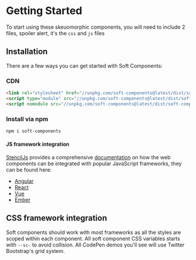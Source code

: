 # Getting Started

To start using these skeuomorphic components, you will need to include 2 files, spoiler alert, it's the `css` and `js` files

## Installation

There are a few ways you can get started with Soft Components:

### CDN
```html
<link rel="stylesheet" href="//unpkg.com/soft-components@latest/dist/soft-components/soft-components.css" />
<script type="module" src="//unpkg.com/soft-components@latest/dist/soft-components/soft-components.esm.js"></script>
<script nomodule src="//unpkg.com/soft-components@latest/dist/soft-components/soft-components.js"></script>
```
### Install via npm
```bash
npm i soft-components
```

#### JS framework integration

[StencilJs](https://stenciljs.com/) provides a comprehensive [documentation](https://stenciljs.com/docs/overview) on how the web components can be integrated with popular JavaScript frameworks, they can be found here:
- [Angular](https://stenciljs.com/docs/angular)
- [React](https://stenciljs.com/docs/react)
- [Vue](https://stenciljs.com/docs/vue)
- [Ember](https://stenciljs.com/docs/ember) 


## CSS framework integration
Soft components should work with most frameworks as all the styles are scoped within each component. 
All soft component CSS variables starts with `--sc-` to avoid collision.
All CodePen demos you'll see will use Twitter Bootstrap's grid system. 
